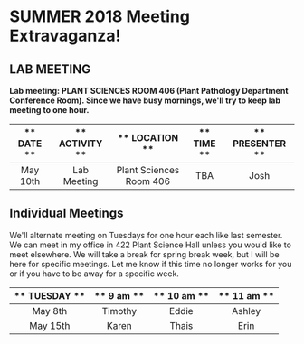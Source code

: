 # SUMMER 2018 Meeting Extravaganza!

## LAB MEETING

__Lab meeting: PLANT SCIENCES ROOM 406 (Plant Pathology Department Conference Room). Since we have busy mornings, we'll try to keep lab meeting to one hour.__

** DATE **|** ACTIVITY **|** LOCATION **|** TIME **|** PRESENTER **
:-----:|:-----:|:-----:|:-----:|:-----:
May 10th | Lab Meeting | Plant Sciences Room 406 | TBA | Josh

## __Individual Meetings__

We'll alternate meeting on Tuesdays for one hour each like last semester. We can meet in my office in 422 Plant Science Hall unless you would like to meet elsewhere. We will take a break for spring break week, but I will be here for specific meetings. Let me know if this time no longer works for you or if you have to be away for a specific week.

** TUESDAY **|** 9 am **|** 10 am **|** 11 am **
:-----:|:-----:|:-----:|:-----:
May 8th | Timothy | Eddie | Ashley
May 15th | Karen | Thais | Erin
